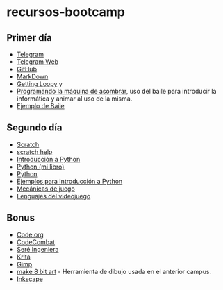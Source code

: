 # recursos-bootcamp

## Primer día

- [Telegram](https://telegram.org/)
- [Telegram Web](https://web.telegram.org/#/login)
- [GitHub](https://github.com/)
- [MarkDown](http://psicobyte.github.io/markdown_slides/#/)
- [Getting Loopy](https://code.org/curriculum/course1/12/Teacher) y
- [Programando la máquina de asombrar](https://medium.com/@jjmerelo/pogramemos-la-m%C3%A1quina-de-asombrar-b0a96a5709e9), uso del baile para introducir la informática y animar al uso de la misma.
- [Ejemplo de Baile](https://code.org/curriculum/course1/12/Activity12-GettingLoopy.pdf)

## Segundo día

- [Scratch](https://scratch.mit.edu)
- [scratch help](https://scratch.mit.edu/help/)
- [Introducción a Python](http://www.psicobyte.com/descargas/taller_python.pdf)
- [Python (mi libro)](https://www.amazon.es/Phyton-HINOJOSA-GUTIERREZ-ANGEL-PABLO/dp/8499646115/ref=sr_1_1?ie=UTF8&qid=1475231910&sr=8-1&keywords=python+paso+a+paso)
- [Python](https://www.python.org/)
- [Ejemplos para Introducción a Python](http://www.psicobyte.com/descargas/ejemplos_taller_python.zip)
- [Mecánicas de juego](https://es.slideshare.net/tongoxcore/7-mecnicas-de-juego)
- [Lenguajes del videojuego](http://www.intothegames.com/los-lenguajes-del-videojuego/)

## Bonus

- [Code.org](https://code.org/)
- [CodeCombat](https://codecombat.com/)
- [Seré Ingeniera](https://github.com/oslugr/2017sereingeniera)
- [Krita](https://krita.org/en/)
- [Gimp](https://www.gimp.org/)
- [make 8 bit art](https://make8bitart.com/) - Herramienta de dibujo usada en el anterior campus.
- [Inkscape](https://inkscape.org/en/)


